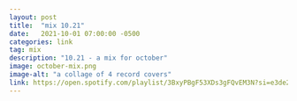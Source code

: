 ```yaml
---
layout: post
title:  "mix 10.21"
date:   2021-10-01 07:00:00 -0500
categories: link
tag: mix
description: "10.21 - a mix for october"
image: october-mix.png
image-alt: "a collage of 4 record covers"
link: https://open.spotify.com/playlist/3BxyPBgF53XDs3gFQvEM3N?si=e3de2e024ac44aeb
---
```



